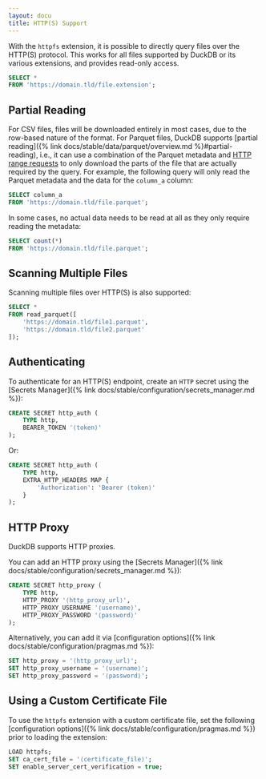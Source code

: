 ```yaml
---
layout: docu
title: HTTP(S) Support
---
```


With the `httpfs` extension, it is possible to directly query files over the HTTP(S) protocol. This works for all files supported by DuckDB or its various extensions, and provides read-only access.

```sql
SELECT *
FROM 'https://domain.tld/file.extension';
```

## Partial Reading

For CSV files, files will be downloaded entirely in most cases, due to the row-based nature of the format.
For Parquet files, DuckDB supports [partial reading]({% link docs/stable/data/parquet/overview.md %}#partial-reading), i.e., it can use a combination of the Parquet metadata and [HTTP range requests](https://developer.mozilla.org/en-US/docs/Web/HTTP/Range_requests) to only download the parts of the file that are actually required by the query. For example, the following query will only read the Parquet metadata and the data for the `column_a` column:

```sql
SELECT column_a
FROM 'https://domain.tld/file.parquet';
```

In some cases, no actual data needs to be read at all as they only require reading the metadata:

```sql
SELECT count(*)
FROM 'https://domain.tld/file.parquet';
```

## Scanning Multiple Files

Scanning multiple files over HTTP(S) is also supported:

```sql
SELECT *
FROM read_parquet([
    'https://domain.tld/file1.parquet',
    'https://domain.tld/file2.parquet'
]);
```

## Authenticating

To authenticate for an HTTP(S) endpoint, create an `HTTP` secret using the [Secrets Manager]({% link docs/stable/configuration/secrets_manager.md %}):

```sql
CREATE SECRET http_auth (
    TYPE http,
    BEARER_TOKEN '⟨token⟩'
);

```

Or:

```sql
CREATE SECRET http_auth (
    TYPE http,
    EXTRA_HTTP_HEADERS MAP {
        'Authorization': 'Bearer ⟨token⟩'
    }
);
```

## HTTP Proxy

DuckDB supports HTTP proxies.

You can add an HTTP proxy using the [Secrets Manager]({% link docs/stable/configuration/secrets_manager.md %}):

```sql
CREATE SECRET http_proxy (
    TYPE http,
    HTTP_PROXY '⟨http_proxy_url⟩',
    HTTP_PROXY_USERNAME '⟨username⟩',
    HTTP_PROXY_PASSWORD '⟨password⟩'
);
```

Alternatively, you can add it via [configuration options]({% link docs/stable/configuration/pragmas.md %}):

```sql
SET http_proxy = '⟨http_proxy_url⟩';
SET http_proxy_username = '⟨username⟩';
SET http_proxy_password = '⟨password⟩';
```

## Using a Custom Certificate File

To use the `httpfs` extension with a custom certificate file, set the following [configuration options]({% link docs/stable/configuration/pragmas.md %}) prior to loading the extension:

```sql
LOAD httpfs;
SET ca_cert_file = '⟨certificate_file⟩';
SET enable_server_cert_verification = true;
```
